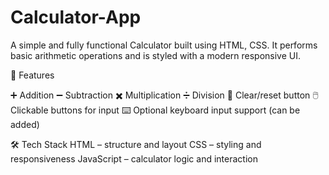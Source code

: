 # Calculator-App
A simple and fully functional Calculator built using HTML, CSS. It performs basic arithmetic operations and is styled with a modern responsive UI.

🚀 Features

➕ Addition
➖ Subtraction
✖️ Multiplication
➗ Division
🔄 Clear/reset button
🖱️ Clickable buttons for input
⌨️ Optional keyboard input support (can be added)

🛠️ Tech Stack
HTML – structure and layout
CSS – styling and responsiveness
JavaScript – calculator logic and interaction
